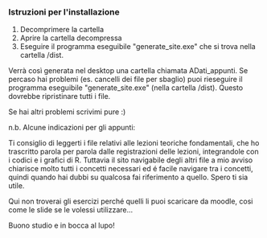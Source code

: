 ### Istruzioni per l'installazione
1) Decomprimere la cartella
2) Aprire la cartella decompressa
3) Eseguire il programma eseguibile "generate_site.exe" che si trova nella cartella /dist.

Verrà così generata nel desktop una cartella chiamata ADati_appunti.
Se percaso hai problemi (es. cancelli dei file per sbaglio) puoi rieseguire il programma eseguibile "generate_site.exe" (nella cartella /dist). Questo dovrebbe ripristinare tutti i file.

Se hai altri problemi scrivimi pure :)

n.b. Alcune indicazioni per gli appunti:

Ti consiglio di leggerti i file relativi alle lezioni teoriche fondamentali, che ho trascritto parola per parola dalle registrazioni delle lezioni, integrandole con i codici e i grafici di R. Tuttavia il sito navigabile degli altri file a mio avviso chiarisce molto tutti i concetti necessari ed é facile navigare tra i concetti, quindi quando hai dubbi su qualcosa fai riferimento a quello. Spero ti sia utile.

Qui non troverai gli esercizi perché quelli li puoi scaricare da moodle, cosi come le slide se le volessi utilizzare...

Buono studio e in bocca al lupo!
